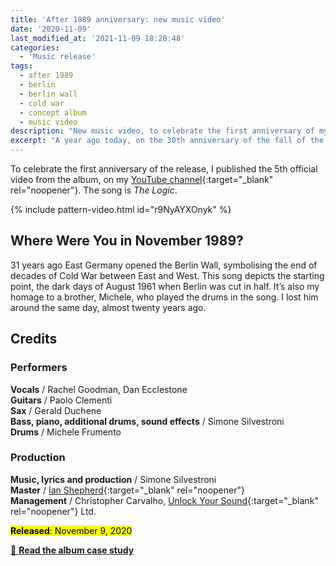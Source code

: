 ```yaml
---
title: 'After 1989 anniversary: new music video'
date: '2020-11-09'
last_modified_at: '2021-11-09 18:28:48'
categories:
  - 'Music release'
tags:
  - after 1989
  - berlin
  - berlin wall
  - cold war
  - concept album
  - music video
description: "New music video, to celebrate the first anniversary of my debut solo album, 'After 1989: A Trip to Freedom'."
excerpt: "A year ago today, on the 30th anniversary of the fall of the Berlin Wall, I published my debut solo album, <em>After 1989: A Trip to Freedom</em>."
---
```

To celebrate the first anniversary of the release, I published the 5th official video from the album, on my [YouTube channel](https://www.youtube.com/channel/UCXO3ZbalCLwCZwHk_UkDBHg){:target="_blank" rel="noopener"}. The song is _The Logic_.

{% include pattern-video.html id="r9NyAYXOnyk" %}

## Where Were You in November 1989?

31 years ago East Germany opened the Berlin Wall, symbolising the end of decades of Cold War between East and West. This song depicts the starting point, the dark days of August 1961 when Berlin was cut in half. It’s also my homage to a brother, Michele, who played the drums in the song. I lost him around the same day, almost twenty years ago.

## Credits

### Performers

**Vocals** / Rachel Goodman, Dan Ecclestone   
**Guitars** / Paolo Clementi  
**Sax** / Gerald Duchene  
**Bass, piano, additional drums, sound effects** / Simone Silvestroni  
**Drums** / Michele Frumento

### Production

**Music, lyrics and production** / Simone Silvestroni  
**Master** / [Ian Shepherd](https://en.wikipedia.org/wiki/Ian_Shepherd){:target="_blank" rel="noopener"}  
**Management** / Christopher Carvalho, [Unlock Your Sound](https://unlockyoursound.com/){:target="_blank" rel="noopener"} Ltd.

<p class="detached"><mark class="m2m-highlight small"><strong>Released</strong>: November 9, 2020</mark></p>

<div class="text-center my-5 py-3">
  <a class="btn btn-lg btn-m2m btn-m2m-cta py-3 px-4 fw-bold" href="/work/original-music-productions/after-1989/" title="Read the album case study"><span class="text-uppercase fs-4">🔗 <strong class="d-inline-block ms-1">Read the album case study</strong></span></a>
</div>